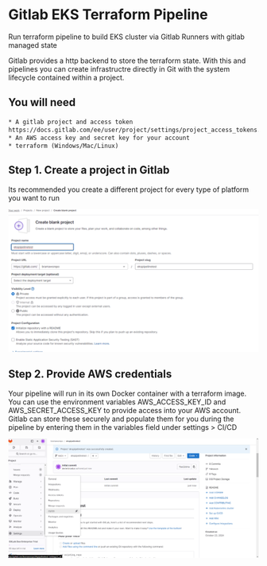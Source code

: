 # Gitlab EKS Terraform Pipeline

Run terraform pipeline to build EKS cluster via Gitlab Runners with gitlab managed state


Gitlab provides a http backend to store the terraform state. With this and pipelines you can create infrastructre directly in Git with the system lifecycle contained within a project.

## You will need

    * A gitlab project and access token https://docs.gitlab.com/ee/user/project/settings/project_access_tokens.html
    * An AWS access key and secret key for your account
    * terraform (Windows/Mac/Linux)



## Step 1. Create a project in Gitlab
Its recommended you create a different project for every type of platform you want to run

![creating blank project in gitlab](/aws/iac/gitlab/eks/private/assets/images/newproject.png)


## Step 2. Provide AWS credentials
Your pipeline will run in its own Docker container with a terraform image. You can use the environment variables AWS_ACCESS_KEY_ID and AWS_SECRET_ACCESS_KEY to provide access into your AWS account. Gitlab can store these securely and populate them for you during the pipeline by entering them in the variables field under settings > CI/CD

![select CI/CD from the settings menu](/aws/iac/gitlab/eks/private/assets/images/cicdvariables1.png)
